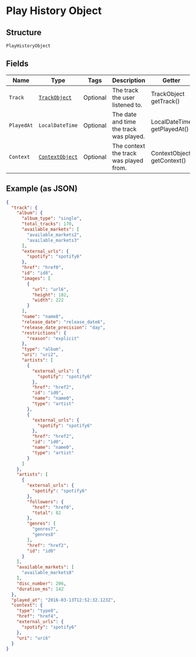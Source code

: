 
# Play History Object

## Structure

`PlayHistoryObject`

## Fields

| Name | Type | Tags | Description | Getter | Setter |
|  --- | --- | --- | --- | --- | --- |
| `Track` | [`TrackObject`](../../doc/models/track-object.md) | Optional | The track the user listened to. | TrackObject getTrack() | setTrack(TrackObject track) |
| `PlayedAt` | `LocalDateTime` | Optional | The date and time the track was played. | LocalDateTime getPlayedAt() | setPlayedAt(LocalDateTime playedAt) |
| `Context` | [`ContextObject`](../../doc/models/context-object.md) | Optional | The context the track was played from. | ContextObject getContext() | setContext(ContextObject context) |

## Example (as JSON)

```json
{
  "track": {
    "album": {
      "album_type": "single",
      "total_tracks": 170,
      "available_markets": [
        "available_markets2",
        "available_markets3"
      ],
      "external_urls": {
        "spotify": "spotify6"
      },
      "href": "href0",
      "id": "id8",
      "images": [
        {
          "url": "url6",
          "height": 182,
          "width": 222
        }
      ],
      "name": "name8",
      "release_date": "release_date6",
      "release_date_precision": "day",
      "restrictions": {
        "reason": "explicit"
      },
      "type": "album",
      "uri": "uri2",
      "artists": [
        {
          "external_urls": {
            "spotify": "spotify6"
          },
          "href": "href2",
          "id": "id0",
          "name": "name0",
          "type": "artist"
        },
        {
          "external_urls": {
            "spotify": "spotify6"
          },
          "href": "href2",
          "id": "id0",
          "name": "name0",
          "type": "artist"
        }
      ]
    },
    "artists": [
      {
        "external_urls": {
          "spotify": "spotify6"
        },
        "followers": {
          "href": "href0",
          "total": 82
        },
        "genres": [
          "genres7",
          "genres8"
        ],
        "href": "href2",
        "id": "id0"
      }
    ],
    "available_markets": [
      "available_markets8"
    ],
    "disc_number": 206,
    "duration_ms": 142
  },
  "played_at": "2016-03-13T12:52:32.123Z",
  "context": {
    "type": "type8",
    "href": "href4",
    "external_urls": {
      "spotify": "spotify6"
    },
    "uri": "uri6"
  }
}
```

